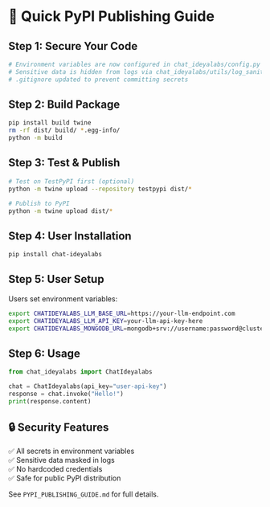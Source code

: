 # 🚀 **Quick PyPI Publishing Guide**

## **Step 1: Secure Your Code**
```bash
# Environment variables are now configured in chat_ideyalabs/config.py
# Sensitive data is hidden from logs via chat_ideyalabs/utils/log_sanitizer.py
# .gitignore updated to prevent committing secrets
```

## **Step 2: Build Package**
```bash
pip install build twine
rm -rf dist/ build/ *.egg-info/
python -m build
```

## **Step 3: Test & Publish**
```bash
# Test on TestPyPI first (optional)
python -m twine upload --repository testpypi dist/*

# Publish to PyPI
python -m twine upload dist/*
```

## **Step 4: User Installation**
```bash
pip install chat-ideyalabs
```

## **Step 5: User Setup**
Users set environment variables:
```bash
export CHATIDEYALABS_LLM_BASE_URL=https://your-llm-endpoint.com
export CHATIDEYALABS_LLM_API_KEY=your-llm-api-key-here
export CHATIDEYALABS_MONGODB_URL=mongodb+srv://username:password@cluster.mongodb.net/database
```

## **Step 6: Usage**
```python
from chat_ideyalabs import ChatIdeyalabs

chat = ChatIdeyalabs(api_key="user-api-key")
response = chat.invoke("Hello!")
print(response.content)
```

## **🔒 Security Features**
✅ All secrets in environment variables  
✅ Sensitive data masked in logs  
✅ No hardcoded credentials  
✅ Safe for public PyPI distribution  

See `PYPI_PUBLISHING_GUIDE.md` for full details. 